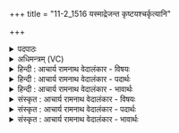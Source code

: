 +++
title = "11-2_1516 यस्माद्रेजन्त कृष्टयश्चर्कृत्यानि"

+++
<details><summary>पदपाठः</summary>

य꣡स्मा꣢꣯त्। रे꣡ज꣢꣯न्त। कृ꣣ष्ट꣡यः꣢। च꣣र्कृ꣡त्या꣢नि। कृ꣣ण्वतः꣢। स꣣हस्रसा꣢म्। स꣣हस्र। सा꣢म्। मे꣣ध꣡सा꣢तौ। मे꣣ध꣢। सा꣣तौ। इव। त्म꣡ना꣢꣯। अ꣣ग्नि꣢म्। धी꣣भिः꣢। न꣣मस्यत। १५१६।
</details>

<details><summary>अधिमन्त्रम् (VC)</summary>

- अग्निः
- सौभरिः काण्वः
- बृहती
- मध्यमः
</details>

<details><summary>हिन्दी : आचार्य रामनाथ वेदालंकार - विषयः</summary>

अगले मन्त्र में फिर परमात्मा और राजा का विषय है।
</details>

<details><summary>हिन्दी : आचार्य रामनाथ वेदालंकार - पदार्थः</summary>

पदार्थान्वय -  (चर्कृत्यानि) अतिशय करने योग्य कर्मों को (कृण्वतः) करते हुए (यस्मात्) जिस जगदीश्वर वा राजा से (कृष्टयः) दुष्ट मनुष्य (रेजन्त) भय के मारे काँपते हैं, उस (सहस्रसाम्) सहस्र गुणों वा सहस्र पदार्थों के दाता (अग्निम्) अग्रनायक, जगदीश्वर वा राजा को, आप लोग (त्मना) स्वयं (धीभिः) बुद्धियों और कर्मों से (सपर्यत) पूजित वा सत्कृत करो, (मेधसातौ इव) जैसे यज्ञ में (अग्निम्) यज्ञाग्नि को याज्ञिक जन (धीभिः) आहुति-प्रदान आदि कर्मों से सत्कृत करते हैं ॥२॥ यहाँ उपमालङ्कार है ॥२॥
</details>

<details><summary>हिन्दी : आचार्य रामनाथ वेदालंकार - भावार्थः</summary>

भावार्थ -  जैसे न्यायकारी परमेश्वर से वैसे ही न्यायकारी राजा से दण्ड के भय से पापी लोग काँपें। जैसे सज्जनों को परमेश्वर सहस्र गुण व बल प्रदान करता है,वैसे ही राजा राष्ट्रभक्तों को सहस्र लाभ प्रदान करे। प्रजाजन भी परमेश्वर के भक्त जैसे परमेश्वर की पूजा करते हैं वा याज्ञिक लोग जैसे यज्ञाग्नि का हवियों से सत्कार करते हैं,वैसे ही अपने राजा का सत्कार करें ॥२॥
</details>

<details><summary>संस्कृत : आचार्य रामनाथ वेदालंकार - विषयः</summary>

अथ पुनरपि परमात्मनृपत्योर्विषयमाह।
</details>

<details><summary>संस्कृत : आचार्य रामनाथ वेदालंकार - पदार्थः</summary>

पदार्थान्वय -  (चर्कृत्यानि) भृशं कर्तुं योग्यानि कर्माणि [करोतेर्यङ्लुगन्तात् क्तः, ततोऽर्हार्थे यत्।] (कृण्वतः) कुर्वतः (यस्मात्) जगदीश्वरात् नृपतेर्वा (कृष्टयः) दुष्टा जनाः (रेजन्त) अरेजन्त, भयात् कम्पन्ते। [भ्यसते रेजते इति भयवेपनयोः। निरु० ३।२१। लडर्थे लुङ्, अडागमाभावश्छान्दसः।] (सहस्रसाम्) सहस्रगुणानां सहस्रवस्तूनां वा दातारम् (अग्निम्) अग्रनायकं जगदीश्वरं नृपतिं वा, यूयम् (त्मना) आत्मना (धीभिः) बुद्धिभिः कर्मभिश्च (सपर्यत) परिचरत, (मेधसातौ इव) यथा यज्ञे (अग्निम्) यज्ञाग्निम् याज्ञिकाः जनाः (धीभिः) हविष्प्रदानादिभिः कर्मभिः सपर्यन्ति तद्वत् ॥२॥ अत्रोपमालङ्कारः ॥२॥
</details>

<details><summary>संस्कृत : आचार्य रामनाथ वेदालंकार - भावार्थः</summary>

भावार्थ -  यथा न्यायकारिणः परमेश्वरात् तथैव न्यायकारिणो नृपतेर्दण्डभयाद् दुष्कर्माणः कम्पन्ताम्। यथा सज्जनेभ्यः परमेश्वरः सहस्रं गुणान् बलानि वा ददाति तथा राष्ट्रभक्तेभ्यो राजा सहस्रशो लाभान् प्रयच्छेत्। प्रजाजना अपि परमेशभक्ताः परमेशमिव,याज्ञिकाश्च यज्ञाग्निमिव स्वकीयं राजानं सत्कुर्युः ॥२॥
</details>